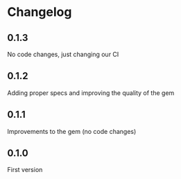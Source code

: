 # Changelog

## 0.1.3
No code changes, just changing our CI

## 0.1.2
Adding proper specs and improving the quality of the gem

## 0.1.1
Improvements to the gem (no code changes)

## 0.1.0
First version
